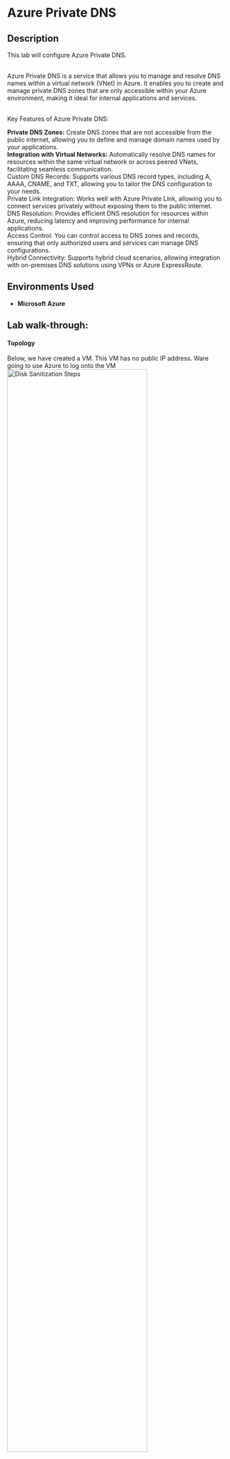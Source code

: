 <h1>Azure Private DNS</h1>

<h2>Description</h2>
This lab will configure Azure Private DNS.<br /><br />

Azure Private DNS is a service that allows you to manage and resolve DNS names within a virtual network (VNet) in Azure. It enables you to create and manage private DNS zones that are only accessible within your Azure environment, making it ideal for internal applications and services.<br /><br />


Key Features of Azure Private DNS:<br />

<b>Private DNS Zones:</b> Create DNS zones that are not accessible from the public internet, allowing you to define and manage domain names used by your applications.
<br />
<b>Integration with Virtual Networks:</b> Automatically resolve DNS names for resources within the same virtual network or across peered VNets, facilitating seamless communication.
<br />
Custom DNS Records: Supports various DNS record types, including A, AAAA, CNAME, and TXT, allowing you to tailor the DNS configuration to your needs.
<br />
Private Link Integration: Works well with Azure Private Link, allowing you to connect services privately without exposing them to the public internet.
<br />
DNS Resolution: Provides efficient DNS resolution for resources within Azure, reducing latency and improving performance for internal applications.
<br />
Access Control: You can control access to DNS zones and records, ensuring that only authorized users and services can manage DNS configurations.
<br />
Hybrid Connectivity: Supports hybrid cloud scenarios, allowing integration with on-premises DNS solutions using VPNs or Azure ExpressRoute.


<h2>Environments Used </h2>

- <b>Microsoft Azure</b>

<h2>Lab walk-through:</h2>

<p align="center">
<h4>Topology</h4>
Below, we have created a VM. This VM has no public IP address. Ware going to use Azure to log onto the VM<br/>
<img src="https://i.imgur.com/bhbcrm3.png" height="80%" width="80%" alt="Disk Sanitization Steps"/>
<br />

<h4>Step 1</h4> 
Create a Bastion subnet.<br/>
<img src="https://i.imgur.com/M5MkGaP.png" height="80%" width="80%" alt="Disk Sanitization Steps"/>
<h4>Step 3</h4> 

<h4>Step 2</h4> 
Configure Bastion.<br/>
<img src="https://i.imgur.com/YnUlt3I.png" height="80%" width="80%" alt="Disk Sanitization Steps"/>
<h4>Step 3</h4>

<h4>Step 3</h4> 
Log into the VM.<br/>
<img src="https://i.imgur.com/tmw9F3Z.png" height="80%" width="80%" alt="Disk Sanitization Steps"/>
<img src="https://i.imgur.com/Vtbz3yY.png" height="80%" width="80%" alt="Disk Sanitization Steps"/>
